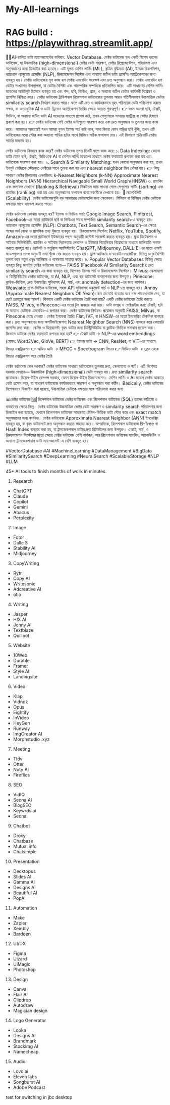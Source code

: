 # My-All-learnings 
# RAG build : https://playwithrag.streamlit.app/
🌟🌟AI-চালিত ডাটা ম্যানেজমেন্টের ভবিষ্যৎ: Vector Database.
ভেক্টর ডাটাবেজ হল একটি বিশেষ ধরনের ডাটাবেজ, যা উচ্চমাত্রিক (high-dimensional) ভেক্টর ডেটা সংরক্ষণ, ভেক্টর রিপ্রেজেন্টেশন, পরিচালনা এবং অনুসন্ধানের জন্য ডিজাইন করা হয়েছে। এটি মূলত মেশিন লার্নিং (ML), কৃত্রিম বুদ্ধিমত্তা (AI), ইমেজ রিকগনিশন, ন্যাচারাল ল্যাঙ্গুয়েজ প্রসেসিং (NLP), রিকমেন্ডেশন সিস্টেম এবং অন্যান্য জটিল ডাটা প্রসেসিং অ্যাপ্লিকেশনের জন্য ব্যবহৃত হয়।
ভেক্টর ডাটাবেজের মূল কাজ হল ভেক্টর এমবেডিং সংরক্ষণ এবং দ্রুত অনুসন্ধান করা। ভেক্টর এমবেডিং হল ডেটার সংখ্যাগত উপস্থাপনা, যা ডেটার বৈশিষ্ট্য এবং পারস্পরিক সম্পর্ককে প্রতিফলিত করে। এটি সাধারণত মেশিন লার্নিং মডেলের আউটপুট হিসেবে ব্যবহৃত হয় এবং শব্দ, ছবি, ভিডিও, গ্রাফ, ও অন্যান্য জটিল ডেটার কার্যকরী বিশ্লেষণ ও প্রসেসিং নিশ্চিত করে।
ভেক্টর ডাটাবেজ ট্রাডিশনাল রিলেশনাল ডাটাবেজের তুলনায় আরও গতিশীলভাবে উচ্চমাত্রিক ডেটার similarity search নির্ধারণ করতে পারে। ফলে এটি দ্রুত ও কার্যকরভাবে বৃহৎ পরিসরের ডেটা পরিচালনা করতে সক্ষম, যা অত্যাধুনিক AI ও ডাটা-ড্রিভেন অ্যাপ্লিকেশন তৈরির ক্ষেত্রে অত্যন্ত গুরুত্বপূর্ণ।
👉 যখন আমরা ছবি, টেক্সট, ভিডিও, বা অন্যান্য জটিল ডাটা AI মডেলের মাধ্যমে প্রসেস করি, তখন সেগুলোকে সংখ্যার ম্যাট্রিক্স বা ভেক্টর হিসাবে প্রকাশ করা হয়।
 👉 ভেক্টর ডাটাবেজ সেই ভেক্টর ডাটাগুলো সংরক্ষণ করে এবং দ্রুত অনুসন্ধান ও তুলনার জন্য কাজ করে।
আমাদের অজান্তেই যখন আমরা গুগল ইমেজ সার্চ করি লাল, সাদা কিংবা কোন গাড়ির  ছবি খুঁজি, তখন এটি ডাটাবেজের মধ্যে স্টোর করা অন্যান্য গাড়ির ছবির সাথে মিলিয়ে সঠিক ফলাফল দেয়। এই মিলানো প্রক্রিয়াটি ভেক্টর সার্চের মাধ্যমে হয়।

ভেক্টর ডাটাবেজ কিভাবে কাজ করে?
ভেক্টর ডাটাবেজ মূলত তিনটি ধাপে কাজ করে:
১. Data Indexing:
কোনো ডাটা যেমন ছবি, টেক্সট, ভিডিওকে AI বা মেশিন লার্নিং মডেলের মাধ্যমে ভেক্টর ফরম্যাটে রূপান্তর করা হয় এবং ডাটাবেজে সংরক্ষণ করা হয়।
২. Search & Similarity Matching:
যখন কোনো অনুসন্ধান করা হয়, তখন ইনপুট ভেক্টরকে স্টোরকৃত ভেক্টরের সাথে তুলনা করা হয় এবং nearest neighbor মিল খোঁজা হয়।
👉 কিছু সাধারণ ভেক্টর মিলানোর এলগরিদম:
k-Nearest Neighbors (k-NN)
Approximate Nearest Neighbors (ANN)
Hierarchical Navigable Small World Graph(HNSW)
৩. র‍্যাংকিং এবং ফলাফল দেখানো (Ranking & Retrieval)
নিকটতম ম্যাচ পাওয়া গেলে সেগুলোর সার্টিং (sorting) এবং র‍্যাংকিং (ranking) করা হয় এবং অনুসন্ধানের ফলাফল ব্যবহারকারীকে দেখানো হয়।
🔴স্কেলেবিলিটি (Scalability):
ভেক্টর ডাটাবেজগুলি বড় আকারের ডেটাসেটের জন্য স্কেলেবল। মিলিয়ন বা বিলিয়ন ভেক্টর ডেটাকে দক্ষতার সাথে হ্যান্ডেল করতে পারে।

ভেক্টর ডাটাবেজ কোথায় ব্যবহৃত হয়?
ইমেজ ও ভিডিও সার্চ: Google Image Search, Pinterest, Facebook-এর মতো প্ল্যাটফর্মে ছবি বা ভিডিওর সাথে সম্পর্কিত similarity search-এ ব্যবহৃত হয়।
ন্যাচারাল ল্যাঙ্গুয়েজ প্রসেসিং (NLP): Chatbots, Text Search, Semantic Search-এর ক্ষেত্রে শব্দের অর্থ বোঝা ও প্রাসঙ্গিক তথ্য খুঁজতে ব্যবহৃত হয়।
রিকমেন্ডেশন সিস্টেম: Netflix, YouTube, Spotify, Amazon-এর মতো প্ল্যাটফর্মে ইউজারের পছন্দ অনুযায়ী কন্টেন্ট সাজেস্ট করতে ব্যবহৃত হয়।
ফ্রড ডিটেকশন ও সাইবার সিকিউরিটি: ব্যাংকিং ও সাইবার নিরাপত্তায় লেনদেন ও ইউজার বিহেভিয়ার বিশ্লেষণের মাধ্যমে জালিয়াতি সনাক্ত করতে ব্যবহৃত হয়।
চ্যাটবট ও ভার্চুয়াল অ্যাসিস্ট্যান্ট: ChatGPT, Midjourney, DALL-E-এর মতো এআই মডেলগুলোর প্রসঙ্গ অনুযায়ী তথ্য খুঁজে বের করতে ব্যবহৃত হয়।
ড্রাগ আবিষ্কার ও বায়োইনফরমেটিক্স: বিভিন্ন অণুর বৈশিষ্ট্য তুলনা করে নতুন ওষুধ আবিষ্কার ও গবেষণায় সাহায্য করে।
৪. Popular Vector Databases
বিভিন্ন ক্ষেত্রে ব্যবহৃত কিছু জনপ্রিয় ভেক্টর ডাটাবেজ হলো—
FAISS (Facebook AI Similarity Search): দ্রুত similarity search এর জন্য ব্যবহৃত হয়, বিশেষত ইমেজ সার্চ ও রিকমেন্ডেশন সিস্টেমে।
Milvus: স্কেলযোগ্য ও ডিস্ট্রিবিউটেড ভেক্টর ডাটাবেজ, যা AI, NLP, এবং বড় ডাটাসেট ব্যবস্থাপনার জন্য উপযুক্ত।
Pinecone: ক্লাউড-ভিত্তিক, দ্রুত ইনডেক্সিং সুবিধাসহ AI, সার্চ, এবং anomaly detection-এর জন্য কার্যকর।
Weaviate: গ্রাফ-ভিত্তিক ডাটাবেজ, সহজ API সুবিধাসহ ডকুমেন্ট সার্চ ও NLP-তে ব্যবহৃত হয়।
Annoy (Approximate Nearest Neighbors Oh Yeah): কম মেমোরি ব্যবহার করে দক্ষ পারফরম্যান্স দেয়, যা ছোট প্রকল্পের জন্য আদর্শ।
কিভাবে একটি ভেক্টর ডাটাবেজ তৈরি করা যায়?
একটি ভেক্টর ডাটাবেজ তৈরি করতে FAISS, Milvus, বা Pinecone-এর মতো টুল ব্যবহার করা যায়।
ডাটা সংগ্রহ ও ভেক্টরাইজ করা: টেক্সট, ছবি বা অন্যান্য ডেটাকে এমবেডিং-এ রূপান্তর করা।
ভেক্টর ডাটাবেজ নির্বাচন: প্রয়োজন অনুযায়ী FAISS, Milvus, বা Pinecone বেছে নেওয়া।
ভেক্টর ইনডেক্স তৈরি: Flat, IVF, বা HNSW-এর মতো ইনডেক্সিং টেকনিক ব্যবহার করা।
দ্রুত অনুসন্ধানের জন্য অপটিমাইজেশন: Nearest Neighbor Search (NNS) ব্যবহার করে কোয়েরি প্রসেসিং দ্রুত করা।
স্কেলিং ও ডিপ্লয়মেন্ট: বৃহৎ ডাটার জন্য ডিস্ট্রিবিউটেড বা ক্লাউড-ভিত্তিক সমাধান প্রয়োগ করা।
কিভাবে ডাটাকে ভেক্টর ফরম্যাটে রূপান্তর করা হয়?
👉 টেক্সট ডাটা → NLP-এর word embeddings (যেমন: Word2Vec, GloVe, BERT)
 👉 ইমেজ ডাটা → CNN, ResNet, বা ViT-এর মাধ্যমে ফিচার এক্সট্রাকশন
 👉 অডিও ডাটা → MFCC বা Spectrogram ফিচার
 👉 ভিডিও ডাটা → ফ্রেম থেকে ফিচার এক্সট্রাকশন করে ভেক্টর তৈরি

ভেক্টর ডাটাবেজ কেন দরকার?
ভেক্টর ডাটাবেজ সাধারণ ডাটাবেজের তুলনায় দ্রুত, স্কেলযোগ্য ও স্মার্ট। এটি বিশেষত দরকার যেখানে—
উচ্চমাত্রিক (high-dimensional) ডেটা ব্যবহৃত হয়।
দ্রুত similarity search প্রয়োজন।
রিয়েল-টাইম রেসপন্স দরকার, যেমন রিয়েল-টাইম রিকমেন্ডেশন।
মেশিন লার্নিং ও AI মডেল ভেক্টর আকারে ডেটা প্রসেস করে, যা সাধারণ ডাটাবেজে কার্যকরভাবে সংরক্ষণ ও অনুসন্ধান করা কঠিন।
Basically, ভেক্টর ডাটাবেজ বিশেষভাবে ডিজাইন করা হয়েছে, উচ্চমাত্রিক ডেটাকে দক্ষতার সঙ্গে পরিচালনা করার জন্য

📊ভেক্টর ডাটাবেজ 🆚 রিলেশনাল ডাটাবেজ
ভেক্টর ডাটাবেজ এবং রিলেশনাল ডাটাবেজ (SQL) তাদের কাঠামো ও ব্যবহারের ক্ষেত্রে ভিন্ন। ভেক্টর ডাটাবেজ উচ্চমাত্রিক ভেক্টর ডেটা সংরক্ষণ ও similarity search পরিচালনার জন্য ডিজাইন করা হয়েছে, যেখানে রিলেশনাল ডাটাবেজ সাধারণত টেবিল-ভিত্তিক ডাটা স্টোর করে এবং exact match অনুসন্ধানের জন্য কার্যকর।
ভেক্টর ডাটাবেজে Approximate Nearest Neighbor (ANN) ইনডেক্সিং ব্যবহৃত হয়, যা বৃহৎ ডাটাসেটে দ্রুত অনুসন্ধান করতে সাহায্য করে। অপরদিকে, রিলেশনাল ডাটাবেজে B-Tree বা Hash Index ব্যবহার করা হয়, যা ট্রানজেকশনাল ডাটার দ্রুত রিটার্ভালের জন্য উপযুক্ত।
এআই, সার্চ, ও রিকমেন্ডেশন সিস্টেমের মতো ক্ষেত্রে ভেক্টর ডাটাবেজ বেশি কার্যকর, আর রিলেশনাল ডাটাবেজ ব্যাংকিং, অ্যাকাউন্টিং ও অন্যান্য ট্রানজেকশনাল ডাটা ম্যানেজমেন্ট-এ বেশি ব্যবহৃত হয়।

#VectorDatabase #AI #MachineLearning #DataManagement #BigData #SimilaritySearch #DeepLearning #NeuralSearch #ScalableStorage #NLP #LLM


45+ AI tools to finish months of work in minutes.

1. Research

- ChatGPT
- Claude 
- Copilot
- Gemini
- Abacus
- Perplexity 

2. Image

- Fotor
- Dalle 3
- Stability AI
- Midjourney

3. CopyWriting

- Rytr
- Copy AI
- Writesonic
- Adcreative AI
- otio

4. Writing

- Jasper
- HIX AI
- Jenny AI
- Textblaze
- Quillbot

5. Website

- 10Web
- Durable
- Framer
- Style AI
- Landingsite

6. Video

- Klap
- Vidnoz 
- Opus
- Eightify
- InVideo
- HeyGen
- Runway
- ImgCreator AI
- Morphstudio .xyz

7. Meeting

- Tldv
- Otter
- Noty AI
- Fireflies

8. SEO

- VidIQ
- Seona AI
- BlogSEO
- Keywrds ai
- Seona

9. Chatbot

- Droxy
- Chatbase
- Mutual info
- Chatsimple

10. Presentation

- Decktopus
- Slides AI
- Gamma AI
- Designs AI
- Beautiful AI
- PopAi

11. Automation

- Make
- Zapier
- Xembly
- Bardeen

12. UI/UX

- Figma
- Uizard
- UiMagic
- Photoshop

13. Design

- Canva
- Flair AI
- Clipdrop
- Autodraw
- Magician design

14. Logo Generator

- Looka
- Designs AI
- Brandmark
- Stockimg AI
- Namecheap

15. Audio

- Lovo ai
- Eleven labs
- Songburst AI
- Adobe Podcast

test for switching in jbc desktop